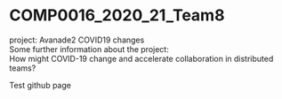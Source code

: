 # COMP0016_2020_21_Team8
project: Avanade2 COVID19 changes     
Some further information about the project:        
How might COVID-19 change and accelerate collaboration in distributed teams?  

Test github page
